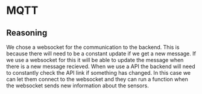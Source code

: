 # MQTT
## Reasoning
We chose a websocket for the communication to the backend. This is because there will need to be
a constant update if we get a new message.  If we use a websocket for this it will be able to update
the message when there is a new message recieved. When we use a API the backend will need to constantly
check the API link if something has changed. In this case we can let them connect to the websocket and they 
can run a function when the websocket sends new information about the sensors.
